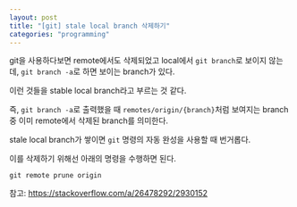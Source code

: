 ```yaml
---
layout: post
title: "[git] stale local branch 삭제하기"
categories: "programming"
---
```


git을 사용하다보면 remote에서도 삭제되었고 local에서 `git branch`로 보이지 않는데, `git branch -a`로 하면 보이는 branch가 있다.

이런 것들을 stable local branch라고 부르는 것 같다.

즉, `git branch -a`로 출력했을 때 `remotes/origin/{branch}`처럼 보여지는 branch 중 이미 remote에서 삭제된 branch를 의미한다.

stale local branch가 쌓이면 `git` 명령의 자동 완성을 사용할 때 번거롭다.

이를 삭제하기 위해선 아래의 명령을 수행하면 된다.

```
git remote prune origin
```

참고: https://stackoverflow.com/a/26478292/2930152
